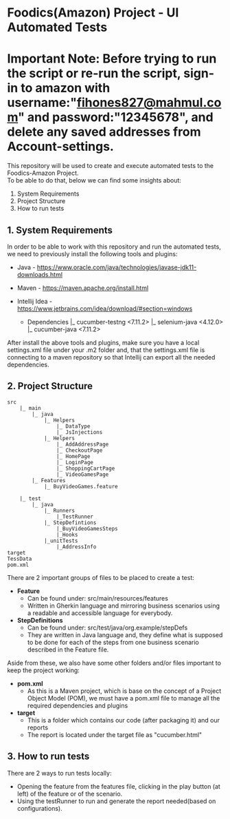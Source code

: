 # Foodics(Amazon) Project - UI Automated Tests
# Important Note: Before trying to run the script or re-run the script, sign-in to amazon with username:"fihones827@mahmul.com" and password:"12345678", and delete any saved addresses from Account-settings. 

This repository will be used to create and execute automated tests to the Foodics-Amazon Project.  
To be able to do that, below we can find some insights about:
1. System Requirements
2. Project Structure
3. How to run tests

## 1. System Requirements
In order to be able to work with this repository and run the automated tests, we need to previously install the 
following tools and plugins:
- Java - https://www.oracle.com/java/technologies/javase-jdk11-downloads.html
- Maven - https://maven.apache.org/install.html
- Intellij Idea - https://www.jetbrains.com/idea/download/#section=windows
  
  - Dependencies
        |_ cucumber-testng <7.11.2>
        |_ selenium-java <4.12.0>
        |_ cucumber-java <7.11.2>
        
        

After install the above tools and plugins, make sure you have a local settings.xml file under your .m2 folder and, 
that the settings.xml file is connecting to a maven repository so that Intellij can export all the needed dependencies.    


## 2. Project Structure
    src
        |_ main
            |_ java
                |_ Helpers
                    |_ DataType
                    |_ JsInjections
                |_ Helpers
                    |_ AddAddressPage
                    |_ CheckoutPage
                    |_ HomePage
                    |_ LoginPage
                    |_ ShoppingCartPage
                    |_ VideoGamesPage
            |_ Features
                |_ BuyVideoGames.feature
                
        |_ test
            |_ java
                |_ Runners
                    |_TestRunner
                |_ StepDefintions
                    |_BuyVideoGamesSteps
                    |_Hooks
                |_unitTests
                    |_AddressInfo
    target
    TessData
    pom.xml
    

There are 2 important groups of files to be placed to create a test:
- **Feature**
  - Can be found under: src/main/resources/features
  - Written in Gherkin language and mirroring business scenarios using a readable and accessible language for everybody.
- **StepDefinitions**
  - Can be found under: src/test/java/org.example/stepDefs
  - They are written in Java language and, they define what is supposed to be done for each of the steps from one 
    business scenario described in the Feature file.
    
Aside from these, we also have some other folders and/or files important to keep the project working:
- **pom.xml**
  - As this is a Maven project, which is base on the concept of a Project Object Model (POM),
  we must have a pom.xml file to manage all the required dependencies and plugins
- **target**
  - This is a folder which contains our code (after packaging it) and our reports
  - The report is located under the target file as "cucumber.html"

## 3. How to run tests
There are 2 ways to run tests locally:
- Opening the feature from the features file, clicking in the play button (at left) of the feature or of the scenario.
- Using the testRunner to run and generate the report needed(based on configurations).
